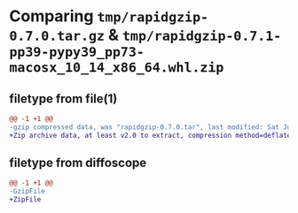 # Comparing `tmp/rapidgzip-0.7.0.tar.gz` & `tmp/rapidgzip-0.7.1-pp39-pypy39_pp73-macosx_10_14_x86_64.whl.zip`

## filetype from file(1)

```diff
@@ -1 +1 @@
-gzip compressed data, was "rapidgzip-0.7.0.tar", last modified: Sat Jun  3 22:52:11 2023, max compression
+Zip archive data, at least v2.0 to extract, compression method=deflate
```

## filetype from diffoscope

```diff
@@ -1 +1 @@
-GzipFile
+ZipFile
```

